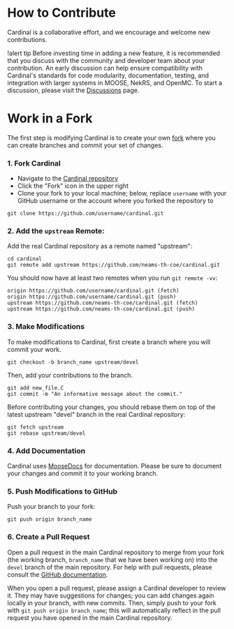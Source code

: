 # How to Contribute

Cardinal is a collaborative effort, and we encourage and welcome new contributions.

!alert tip
Before investing time in adding a new feature, it is recommended that you discuss
with the community and developer team about your contribution. An early discussion
can help ensure compatibility with Cardinal's standards for code modularity,
documentation, testing, and integration with larger systems in MOOSE, NekRS, and OpenMC.
To start a discussion, please visit the [Discussions](https://github.com/neams-th-coe/cardinal/discussions)
page.

# Work in a Fork

The first step is modifying Cardinal is to create your own
[fork](https://docs.github.com/en/get-started/quickstart/fork-a-repo) where you can
create branches and commit your set of changes.

### 1. Fork Cardinal

- Navigate to the [Cardinal repository](https://github.com/neams-th-coe/cardinal)
- Click the "Fork" icon in the upper right
- Clone your fork to your local machine; below, replace `username` with your GitHub username or
  the account where you forked the repository to

```
git clone https://github.com/username/cardinal.git
```

### 2. Add the `upstream` Remote:

Add the real Cardinal repository as a remote named "upstream":

```
cd cardinal
git remote add upstream https://github.com/neams-th-coe/cardinal.git
```

You should now have at least two remotes when you run `git remote -vv`:

```
origin https://github.com/username/cardinal.git (fetch)
origin https://github.com/username/cardinal.git (push)
upstream https://github.com/neams-th-coe/cardinal.git (fetch)
upstream https://github.com/neams-th-coe/cardinal.git (push)
```

### 3. Make Modifications

To make modifications to Cardinal, first create a branch where you will commit your
work.

```
git checkout -b branch_name upstream/devel
```

Then, add your contributions to the branch.

```
git add new_file.C
git commit -m "An informative message about the commit."
```

Before contributing your changes, you should rebase them on top of the latest
upstream "devel" branch in the real Cardinal repository:

```
git fetch upstream
git rebase upstream/devel
```

### 4. Add Documentation

Cardinal uses [MooseDocs](https://mooseframework.inl.gov/python/MooseDocs/index.html)
for documentation. Please be sure to document your changes and commit it to your working branch.

### 5. Push Modifications to GitHub

Push your branch to your fork:

```
git push origin branch_name
```

### 6. Create a Pull Request

Open a pull request in the main Cardinal repository to merge from your fork (the working
branch, `branch_name` that we have been working on) into the `devel` branch of the main
repository. For help with pull requests, please consult the [GitHub documentation](https://docs.github.com/en/pull-requests/collaborating-with-pull-requests/proposing-changes-to-your-work-with-pull-requests/about-pull-requests).

When you open a pull request, please assign a Cardinal developer to review it.
They may have suggestions for changes; you can add changes again locally in your branch, with
new commits. Then, simply push to your fork with `git push origin branch_name`; this will
automatically reflect in the pull request you have opened in the main Cardinal repository.
